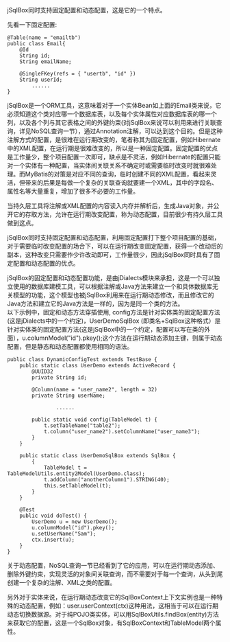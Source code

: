 jSqlBox同时支持固定配置和动态配置，这是它的一个特点。

先看一下固定配置:
```
@Table(name = "emailtb")
public class Email{ 
	@Id
	String id;
	String emailName;

	@SingleFKey(refs = { "usertb", "id" })
	String userId;
        ......
}          
```
jSqlBox是一个ORM工具，这意味着对于一个实体Bean如上面的Email类来说，它必须知道这个类对应哪一个数据库表，以及每个实体属性对应数据库表的哪一个列，以及各个列与其它表格之间的外键约束(对jSqlBox来说可以利用来进行关联查询，详见NoSQL查询一节），通过Annotation注解，可以达到这个目的。但是这种注解方式的配置，是很难在运行期改变的，笔者称其为固定配置，例如Hibernate中的XML配置，在运行期是很难改变的，所以是一种固定配置。固定配置的优点是工作量少，整个项目配置一次即可，缺点是不灵活，例如Hibernate的配置只能对一个实体有一种配置，当实体间关联关系不确定时或需要临时改变时就很难处理。而MyBatis的对策是对应不同的查询，临时创建不同的XML配置，看起来灵活，但带来的后果是每做一个复杂的关联查询就要建一个XML，其中的字段名、属性名等大量重复，增加了很多不必要的工作量。  

当持久层工具将注解或XML配置的内容读入内存并解析后，生成Java对象，并公开它的存取方法，允许在运行期改变配置，称为动态配置，目前很少有持久层工具做到这点。  

jSqlBox同时支持固定配置和动态配置，利用固定配置打下整个项目配置的基础，对于需要临时改变配置的场合下，可以在运行期改变固定配置，获得一个改动后的副本，这种改变只需要作少许改动即可，工作量很少，因此jSqlBox同时具有了固定配置和动态配置的优点。  

jSqlBox的固定配置和动态配置功能，是由jDialects模块来承担，这是一个可以独立使用的数据库建模工具，可以根据注解或Java方法来建立一个和具体数据库无关模型的功能，这个模型也被jSqlBox利用来在运行期动态修改，而且修改它的Java方法和建立它的Java方法是一样的，因为是同一个类的方法。    
以下示例中，固定和动态方法穿插使用, config方法是针对实体类的固定配置方法(这是jDialects中的一个约定)，UserDemoSqlBox (即类名+SqlBox这种格式）是针对实体类的固定配置方法(这是jSqlBox中的一个约定，配置可以写在类的外面），u.columnModel("id").pkey();这个方法在运行期动态添加主键，则属于动态配置，但是静态和动态配置都使用相同的语法。
```
public class DynamicConfigTest extends TestBase {
	public static class UserDemo extends ActiveRecord {
		@UUID32
		private String id;

		@Column(name = "user_name2", length = 32)
		private String userName;
               
                ......

		public static void config(TableModel t) {
			t.setTableName("table2");
			t.column("user_name2").setColumnName("user_name3");
		}
	}

	public static class UserDemoSqlBox extends SqlBox {
		{
			TableModel t = TableModelUtils.entity2Model(UserDemo.class);
			t.addColumn("anotherColumn1").STRING(40);
			this.setTableModel(t);
		}
	}

	@Test
	public void doTest() { 
		UserDemo u = new UserDemo();  
		u.columnModel("id").pkey();
		u.setUserName("Sam");
		ctx.insert(u); 
	}
}
```

关于动态配置，NoSQL查询一节已经看到了它的应用，可以在运行期动态添加、删除外键约束，实现灵活的对象间关联查询，而不需要对于每一个查询，从头到尾创建一个复杂的注解、XML之类的配置。

另外对于实体来说，在运行期动态改变它的SqlBoxContext上下文实例也是一种特殊的动态配置，例如：user.userContext(ctx)这种用法，这相当于可以在运行期动态切换数据源。对于纯POJO类实体，可以用SqlBoxUtils.findBox(entity)方法来获取它的配置，这是一个SqlBox对象，有SqlBoxContext和TableModel两个属性。  